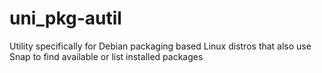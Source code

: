 # uni_pkg-autil
Utility specifically for Debian packaging based Linux distros that also use Snap to find available or list installed packages

